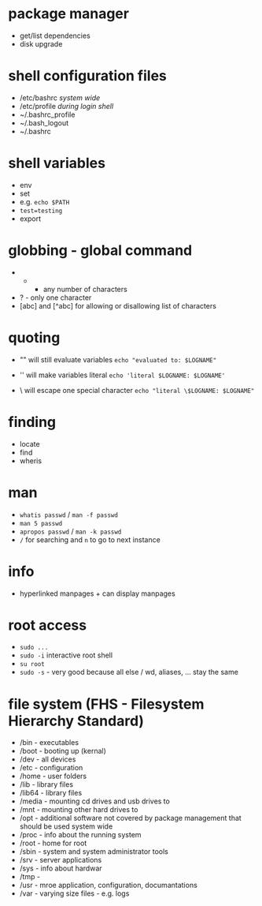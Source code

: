 ﻿# package manager

- get/list dependencies
- disk upgrade


# shell configuration files

- /etc/bashrc     _system wide_
- /etc/profile    _during login shell_
- ~/.bashrc_profile
- ~/.bash_logout
- ~/.bashrc


# shell variables 

- env
- set
- e.g. `echo $PATH` 
- `test=testing`
- export


# globbing - global command

- * - any number of characters
- ? - only one character
- [abc] and [^abc] for allowing or disallowing list of characters


# quoting

- "" will still evaluate variables
`echo "evaluated to: $LOGNAME"`

- '' will make variables literal
`echo 'literal $LOGNAME: $LOGNAME'`

- \ will escape one special character
`echo "literal \$LOGNAME: $LOGNAME"`


# finding
- locate 
- find
- wheris

# man 
- `whatis passwd` / `man -f passwd` 
- `man 5 passwd`
- `apropos passwd` / `man -k passwd`
- `/` for searching and `n` to go to next instance

# info
- hyperlinked manpages + can display manpages 

# root access
- `sudo ...`
- `sudo -i` interactive root shell
- `su root`
- `sudo -s` - very good because all else / wd, aliases, ... stay the same

# file system (FHS - Filesystem Hierarchy Standard)
- /bin  - executables
- /boot - booting up (kernal)
- /dev  - all devices
- /etc  - configuration
- /home - user folders
- /lib   - library files
- /lib64 - library files
- /media - mounting cd drives and usb drives to
- /mnt   - mounting other hard drives to
- /opt   - additional software not covered by package management that should be 
           used system wide 
- /proc - info about the running system
- /root - home for root
- /sbin - system and system administrator tools 
- /srv - server applications
- /sys - info about hardwar
- /tmp - 
- /usr - mroe application, configuration, documantations
- /var - varying size files - e.g. logs


